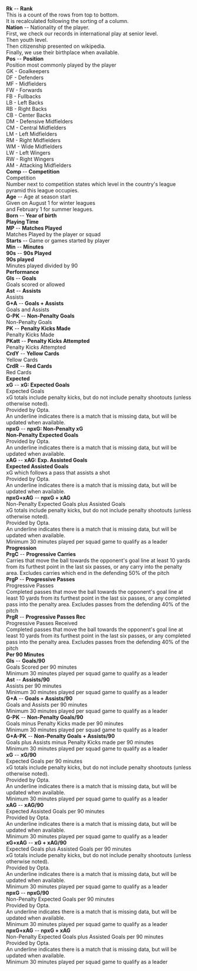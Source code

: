 **Rk** \-- **Rank**  
This is a count of the rows from top to bottom.  
It is recalculated following the sorting of a column.  
**Nation** \-- Nationality of the player.  
First, we check our records in international play at senior level.  
Then youth level.  
Then citizenship presented on wikipedia.  
Finally, we use their birthplace when available.  
**Pos** \-- **Position**  
Position most commonly played by the player  
GK \- Goalkeepers  
DF \- Defenders  
MF \- Midfielders  
FW \- Forwards  
FB \- Fullbacks  
LB \- Left Backs  
RB \- Right Backs  
CB \- Center Backs  
DM \- Defensive Midfielders  
CM \- Central Midfielders  
LM \- Left Midfielders  
RM \- Right Midfielders  
WM \- Wide Midfielders  
LW \- Left Wingers  
RW \- Right Wingers  
AM \- Attacking Midfielders  
**Comp** \-- **Competition**  
Competition  
Number next to competition states which level in the country's league pyramid this league occupies.  
**Age** \-- Age at season start  
Given on August 1 for winter leagues  
and February 1 for summer leagues.  
**Born** \-- **Year of birth**  
**Playing Time**  
**MP** \-- **Matches Played**  
Matches Played by the player or squad  
**Starts** \-- Game or games started by player  
**Min** \-- **Minutes**  
**90s** \-- **90s Played**  
**90s played**  
Minutes played divided by 90  
**Performance**  
**Gls** \-- **Goals**  
Goals scored or allowed  
**Ast** \-- **Assists**  
Assists  
**G+A** \-- **Goals \+ Assists**  
Goals and Assists  
**G-PK** \-- **Non-Penalty Goals**  
Non-Penalty Goals  
**PK** \-- **Penalty Kicks Made**  
Penalty Kicks Made  
**PKatt** \-- **Penalty Kicks Attempted**  
Penalty Kicks Attempted  
**CrdY** \-- **Yellow Cards**  
Yellow Cards  
**CrdR** \-- **Red Cards**  
Red Cards  
**Expected**  
**xG** \-- **xG: Expected Goals**  
Expected Goals  
xG totals include penalty kicks, but do not include penalty shootouts (unless otherwise noted).  
Provided by Opta.  
An underline indicates there is a match that is missing data, but will be updated when available.  
**npxG** \-- **npxG: Non-Penalty xG**  
**Non-Penalty Expected Goals**  
Provided by Opta.  
An underline indicates there is a match that is missing data, but will be updated when available.  
**xAG** \-- **xAG: Exp. Assisted Goals**  
**Expected Assisted Goals**  
xG which follows a pass that assists a shot  
Provided by Opta.  
An underline indicates there is a match that is missing data, but will be updated when available.  
**npxG+xAG** \-- **npxG \+ xAG**  
Non-Penalty Expected Goals plus Assisted Goals  
xG totals include penalty kicks, but do not include penalty shootouts (unless otherwise noted).  
Provided by Opta.  
An underline indicates there is a match that is missing data, but will be updated when available.  
Minimum 30 minutes played per squad game to qualify as a leader  
**Progression**  
**PrgC** \-- **Progressive Carries**  
Carries that move the ball towards the opponent's goal line at least 10 yards from its furthest point in the last six passes, or any carry into the penalty area. Excludes carries which end in the defending 50% of the pitch  
**PrgP** \-- **Progressive Passes**  
Progressive Passes  
Completed passes that move the ball towards the opponent's goal line at least 10 yards from its furthest point in the last six passes, or any completed pass into the penalty area. Excludes passes from the defending 40% of the pitch  
**PrgR** \-- **Progressive Passes Rec**  
Progressive Passes Received  
Completed passes that move the ball towards the opponent's goal line at least 10 yards from its furthest point in the last six passes, or any completed pass into the penalty area. Excludes passes from the defending 40% of the pitch  
**Per 90 Minutes**  
**Gls** \-- **Goals/90**  
Goals Scored per 90 minutes  
Minimum 30 minutes played per squad game to qualify as a leader  
**Ast** \-- **Assists/90**  
Assists per 90 minutes  
Minimum 30 minutes played per squad game to qualify as a leader  
**G+A** \-- **Goals \+ Assists/90**  
Goals and Assists per 90 minutes  
Minimum 30 minutes played per squad game to qualify as a leader  
**G-PK** \-- **Non-Penalty Goals/90**  
Goals minus Penalty Kicks made per 90 minutes  
Minimum 30 minutes played per squad game to qualify as a leader  
**G+A-PK** \-- **Non-Penalty Goals \+ Assists/90**  
Goals plus Assists minus Penalty Kicks made per 90 minutes  
Minimum 30 minutes played per squad game to qualify as a leader  
**xG** \-- **xG/90**  
Expected Goals per 90 minutes  
xG totals include penalty kicks, but do not include penalty shootouts (unless otherwise noted).  
Provided by Opta.  
An underline indicates there is a match that is missing data, but will be updated when available.  
Minimum 30 minutes played per squad game to qualify as a leader  
**xAG** \-- **xAG/90**  
Expected Assisted Goals per 90 minutes  
Provided by Opta.  
An underline indicates there is a match that is missing data, but will be updated when available.  
Minimum 30 minutes played per squad game to qualify as a leader  
**xG+xAG** \-- **xG \+ xAG/90**  
Expected Goals plus Assisted Goals per 90 minutes  
xG totals include penalty kicks, but do not include penalty shootouts (unless otherwise noted).  
Provided by Opta.  
An underline indicates there is a match that is missing data, but will be updated when available.  
Minimum 30 minutes played per squad game to qualify as a leader  
**npxG** \-- **npxG/90**  
Non-Penalty Expected Goals per 90 minutes  
Provided by Opta.  
An underline indicates there is a match that is missing data, but will be updated when available.  
Minimum 30 minutes played per squad game to qualify as a leader  
**npxG+xAG** \-- **npxG \+ xAG**  
Non-Penalty Expected Goals plus Assisted Goals per 90 minutes  
Provided by Opta.  
An underline indicates there is a match that is missing data, but will be updated when available.  
Minimum 30 minutes played per squad game to qualify as a leader  
